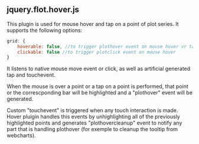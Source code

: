 ## jquery.flot.hover.js

This plugin is used for mouse hover and tap on a point of plot series.
It supports the following options:
```js
grid: {
    hoverable: false, //to trigger plothover event on mouse hover or tap on a point
    clickable: false //to trigger plotclick event on mouse hover
}
```

It listens to native mouse move event or click, as well as artificial generated
tap and touchevent.

When the mouse is over a point or a tap on a point is performed, that point or
the correscponding bar will be highlighted and a "plothover" event will be generated.

Custom "touchevent" is triggered when any touch interaction is made. Hover pluigin
handles this events by unhighlighting all of the previously highlighted points and generates
"plothovercleanup" event to notify any part that is handling plothover (for exemple to cleanup
the tooltip from webcharts).
